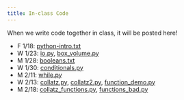 ```yaml
---
title: In-class Code
---
```


When we write code together in class, it will be posted here!

* F 1/18: [python-intro.txt](static/python-intro.txt)
* W 1/23: [io.py](static/io.py), [box_volume.py](static/box_volume.py)
* M 1/28: [booleans.txt](static/booleans.txt)
* W 1/30: [conditionals.py](static/conditionals.py)
* M 2/11: [while.py](static/while.py)
* W 2/13: [collatz.py](static/collatz.py), [collatz2.py](static/collatz2.py), [function_demo.py](static/function_demo.py)
* M 2/18: [collatz_functions.py](static/collatz_functions.py), [functions_bad.py](static/functions_bad.py)
